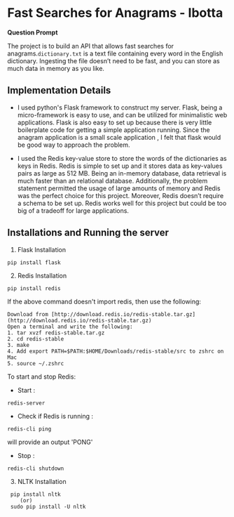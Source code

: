 # Fast Searches for Anagrams - Ibotta 

**Question Prompt** 

The project is to build an API that allows fast searches for anagrams.`dictionary.txt` is a text file containing every word in the English dictionary. Ingesting the file doesn’t need to be fast, and you can store as much data in memory as you like.

## Implementation Details

- I used python's Flask framework to construct my server. Flask, being a micro-framework  is easy to use, and can be utilized for minimalistic web applications. Flask is also easy to set up because there is very little boilerplate code for getting a simple application running. Since the anagram application is a small scale application , I felt that flask would be good way to approach the problem.

- I used the Redis key-value store to store the words of the dictionaries as keys in Redis. Redis is simple to set up and it stores data as key-values pairs as large as 512 MB. Being an in-memory database, data retrieval is much faster than an relational database. Additionally, the problem statement permitted the usage of large amounts of memory and Redis was the perfect choice for this project. Moreover, Redis doesn’t require a schema to be set up. Redis works well for this project but could be too big of a tradeoff for large applications. 


## Installations and Running the server

1. Flask Installation

```{bash}
pip install flask
```

2. Redis Installation 

```{bash}
pip install redis 
```
If the above command doesn't import redis, then use the following:

```{bash}
Download from [http://download.redis.io/redis-stable.tar.gz](http://download.redis.io/redis-stable.tar.gz)
Open a terminal and write the following:
1. tar xvzf redis-stable.tar.gz
2. cd redis-stable
3. make
4. Add export PATH=$PATH:$HOME/Downloads/redis-stable/src to zshrc on Mac
5. source ~/.zshrc
```
To start and stop Redis:

- Start : 
```{bash} 
redis-server 
```
- Check if Redis is running : 
```{bash} 
redis-cli ping
``` 
will provide an output 'PONG'

- Stop : 
```{bash}
redis-cli shutdown
```

3. NLTK Installation

```{bash}
 pip install nltk 
    (or)
 sudo pip install -U nltk
```




